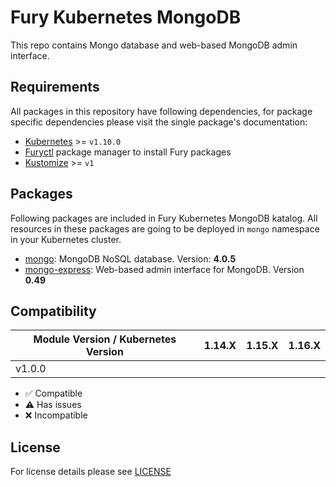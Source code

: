# Fury Kubernetes MongoDB

This repo contains Mongo database and web-based MongoDB admin interface.

## Requirements

All packages in this repository have following dependencies, for package
specific dependencies please visit the single package's documentation:

- [Kubernetes](https://kubernetes.io) >= `v1.10.0`
- [Furyctl](https://github.com/sighup-io/furyctl) package manager to install Fury packages
- [Kustomize](https://github.com/kubernetes-sigs/kustomize) >= `v1`

## Packages

Following packages are included in Fury Kubernetes MongoDB katalog. All
resources in these packages are going to be deployed in `mongo` namespace in
your Kubernetes cluster.

- [mongo](katalog/mongo): MongoDB NoSQL database. Version: **4.0.5**
- [mongo-express](katalog/mongo-express): Web-based admin interface for MongoDB. Version **0.49**


## Compatibility

| Module Version / Kubernetes Version | 1.14.X             | 1.15.X             | 1.16.X             |
|-------------------------------------|:------------------:|:------------------:|:------------------:|
| v1.0.0                              |                    |                    |                    |

- :white_check_mark: Compatible
- :warning: Has issues
- :x: Incompatible

## License

For license details please see [LICENSE](https://sighup.io/fury/license)
